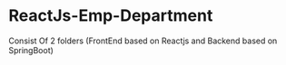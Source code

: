 # ReactJs-Emp-Department

Consist Of 2 folders (FrontEnd based on Reactjs and Backend based on SpringBoot)
